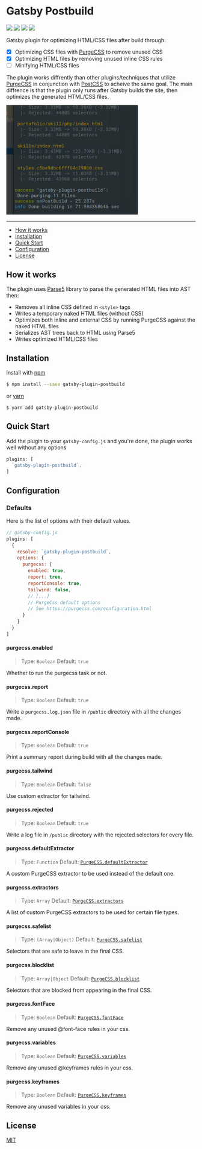 # Gatsby Postbuild
[![][npm-img]][npm-url] [![][ci-img]][ci-url] [![][gatsby-img]][gatsby-url] [![][license-img]][license-url]

Gatsby plugin for optimizing HTML/CSS files after build through:
- [x] Optimizing CSS files with [PurgeCSS](https://purgecss.com/) to remove unused CSS
- [x] Optimizing HTML files by removing unused inline CSS rules
- [ ] Minifying HTML/CSS files

The plugin works diffrently than other plugins/techniques that utilize [PurgeCSS](https://purgecss.com/) in conjunction
with [PostCSS](https://postcss.org/) to acheive the same goal. The main diffrence is that the plugin only runs after
Gatsby builds the site, then optimizes the generated HTML/CSS files.

<img width="350" src=".github/console-screen.png" alt="Console Screen">

---
- [How it works](#how-it-works)
- [Installation](#installation)
- [Quick Start](#quick-start)
- [Configuration](#configuration)
- [License](#license)


## How it works
The plugin uses [Parse5](https://github.com/inikulin/parse5) library to parse the generated HTML files into AST then:
- Removes all inline CSS defined in `<style>` tags
- Writes a temporary naked HTML files (without CSS)
- Optimizes both inline and external CSS by running PurgeCSS against the naked HTML files
- Serializes AST trees back to HTML using Parse5
- Writes optimized HTML/CSS files

## Installation
Install with [npm](https://www.npmjs.com/)
```sh
$ npm install --save gatsby-plugin-postbuild
```
or [yarn](https://yarnpkg.com/)
```sh
$ yarn add gatsby-plugin-postbuild
```


## Quick Start
Add the plugin to your `gatsby-config.js` and you're done, the plugin works well without any options

```javascript
plugins: [
  `gatsby-plugin-postbuild`,
]
```


## Configuration

### Defaults
Here is the list of options with their default values.

```javascript
// gatsby-config.js
plugins: [
  {
    resolve: `gatsby-plugin-postbuild`,
    options: {
      purgecss: {
        enabled: true,
        report: true,
        reportConsole: true,
        tailwind: false,
        // [...]
        // PurgeCss default options
        // See https://purgecss.com/configuration.html
      }
    }
  }
]
```

#### purgecss.enabled
> Type: `Boolean` Default: `true`

Whether to run the purgecss task or not.

#### purgecss.report
> Type: `Boolean` Default: `true`

Write a `purgecss.log.json` file in `/public` directory with all the changes made.

#### purgecss.reportConsole
> Type: `Boolean` Default: `true`

Print a summary report during build with all the changes made.

#### purgecss.tailwind
> Type: `Boolean` Default: `false`

Use custom extractor for tailwind.

#### purgecss.rejected
> Type: `Boolean` Default: `true`

Write a log file in `/public` directory with the rejected selectors for every file.

#### purgecss.defaultExtractor
> Type: `Function` Default: [`PurgeCSS.defaultExtractor`][purgecss-config]

A custom PurgeCSS extractor to be used instead of the default one.

#### purgecss.extractors
> Type: `Array` Default: [`PurgeCSS.extractors`][purgecss-config]

A list of custom PurgeCSS extractors to be used for certain file types.

#### purgecss.safelist
> Type: `(Array|Object)` Default: [`PurgeCSS.safelist`][purgecss-config]

Selectors that are safe to leave in the final CSS.

#### purgecss.blocklist
> Type: `Array|Object` Default: [`PurgeCSS.blocklist`][purgecss-config]

Selectors that are blocked from appearing in the final CSS.

#### purgecss.fontFace
> Type: `Boolean` Default: [`PurgeCSS.fontFace`][purgecss-config]

Remove any unused @font-face rules in your css.

#### purgecss.variables
> Type: `Boolean` Default: [`PurgeCSS.variables`][purgecss-config]

Remove any unused @keyframes rules in your css.

#### purgecss.keyframes
> Type: `Boolean` Default: [`PurgeCSS.keyframes`][purgecss-config]

Remove any unused variables in your css.


## License
[MIT][license-url]

[npm-url]: https://www.npmjs.com/package/gatsby-plugin-postbuild
[npm-img]: https://img.shields.io/npm/v/gatsby-plugin-postbuild.svg
[ci-url]: https://github.com/mohatt/gatsby-plugin-postbuild/actions
[ci-img]: https://img.shields.io/github/workflow/status/mohatt/gatsby-plugin-postbuild/CI/master
[gatsby-url]: https://www.gatsbyjs.org/packages/gatsby-plugin-postbuild
[gatsby-img]: https://img.shields.io/badge/gatsby-v2.25+-blueviolet.svg
[license-url]: https://github.com/mohatt/gatsby-plugin-postbuild/blob/master/LICENSE
[license-img]: https://img.shields.io/github/license/mohatt/gatsby-plugin-postbuild.svg
[purgecss-config]: https://purgecss.com/configuration.html
